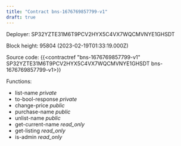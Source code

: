 ```yaml
---
title: "Contract bns-1676769857799-v1"
draft: true
---
```

Deployer: SP32YZTE31M6T9PCV2HYX5C4VX7WQCMVNYE1GHSDT


 



Block height: 95804 (2023-02-19T01:33:19.000Z)

Source code: {{<contractref "bns-1676769857799-v1" SP32YZTE31M6T9PCV2HYX5C4VX7WQCMVNYE1GHSDT bns-1676769857799-v1>}}

Functions:

* list-name _private_
* to-bool-response _private_
* change-price _public_
* purchase-name _public_
* unlist-name _public_
* get-current-name _read_only_
* get-listing _read_only_
* is-admin _read_only_
